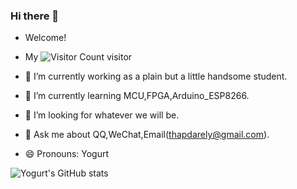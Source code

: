 ### Hi there 👋
- Welcome!
- My ![Visitor Count](https://profile-counter.glitch.me/Yogurt-994/count.svg) visitor

- 🔭 I’m currently working as a plain but a little handsome student.
- 🌱 I’m currently learning MCU,FPGA,Arduino_ESP8266.
- 🤔 I’m looking for whatever we will be.
- 💬 Ask me about QQ,WeChat,Email(thapdarely@gmail.com).
- 😄 Pronouns: Yogurt

![Yogurt's GitHub stats](https://github-readme-stats.vercel.app/api?username=Yogurt-994&show_icons=true&theme=radical) 

<!--START_SECTION:waka-->
<!--END_SECTION:waka-->
